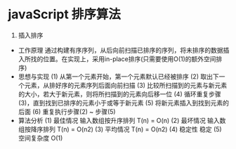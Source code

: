# javaScript 排序算法

1. 插入排序
- 工作原理
    通过构建有序序列，从后向前扫描已排序的序列，将未排序的数据插入所找的位置。在实现上，采用in-place排序(只需要使用O(1)的额外空间排序)
- 思想与实现
    (1) 从第一个元素开始，第一个元素默认已经被排序
    (2) 取出下一个元素，从排好序的元素序列后面向前扫描
    (3) 比较所扫描到的元素与新元素的大小，若大于新元素，则将所扫描到的元素向后移一位
    (4) 循环重复步骤(3)，直到找到已排序的元素小于或等于新元素
    (5) 将新元素插入到找到元素的后面
    (6) 重复执行步骤(2) ~ 步骤(5)
- 算法分析
    (1) 最佳情况  输入数组按升序排列  T(n) = O(n)
    (2) 最坏情况  输入数组按降序排列  T(n) = O(n2)
    (3) 平均情况  T(n) = O(n2)
    (4) 稳定性    稳定
    (5) 空间复杂度 O(1)